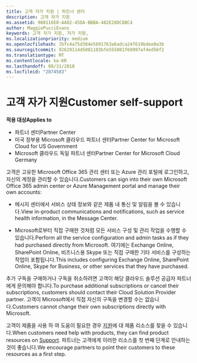 ```yaml
---
title: 고객 자가 지원 | 파트너 센터
description: 고객 자가 지원
ms.assetid: 980116E0-AA02-45DA-BBBA-482E28DC8BC4
author: MaggiePucciEvans
keywords: 고객 자가 지원, 자가 지원,
ms.localizationpriority: medium
ms.openlocfilehash: 7bfc4a75d384e5691763a6adca24f619bdee0a3b
ms.sourcegitcommit: 92629114d5081103bfe555081f69997af4ed56f2
ms.translationtype: MT
ms.contentlocale: ko-KR
ms.lasthandoff: 08/31/2018
ms.locfileid: "2874583"
---
```

# <a name="customer-self-support"></a><span data-ttu-id="1296e-104">고객 자가 지원</span><span class="sxs-lookup"><span data-stu-id="1296e-104">Customer self-support</span></span>

**<span data-ttu-id="1296e-105">적용 대상</span><span class="sxs-lookup"><span data-stu-id="1296e-105">Applies to</span></span>**

-  <span data-ttu-id="1296e-106">파트너 센터</span><span class="sxs-lookup"><span data-stu-id="1296e-106">Partner Center</span></span>
-  <span data-ttu-id="1296e-107">미국 정부용 Microsoft 클라우드 파트너 센터</span><span class="sxs-lookup"><span data-stu-id="1296e-107">Partner Center for Microsoft Cloud for US Government</span></span>
-  <span data-ttu-id="1296e-108">Microsoft 클라우드 독일 파트너 센터</span><span class="sxs-lookup"><span data-stu-id="1296e-108">Partner Center for Microsoft Cloud Germany</span></span>

<span data-ttu-id="1296e-109">고객은 고유한 Microsoft Office 365 관리 센터 또는 Azure 관리 포털에 로그인하고, 자신의 계정을 관리할 수 있습니다.</span><span class="sxs-lookup"><span data-stu-id="1296e-109">Customers can sign into their own Microsoft Office 365 admin center or Azure Management portal and manage their own accounts:</span></span>

-   <span data-ttu-id="1296e-110">메시지 센터에서 서비스 상태 정보와 같은 제품 내 통신 및 알림을 볼 수 있습니다.</span><span class="sxs-lookup"><span data-stu-id="1296e-110">View in-product communications and notifications, such as service health information, in the Message Center.</span></span>

-   <span data-ttu-id="1296e-111">Microsoft로부터 직접 구매한 것처럼 모든 서비스 구성 및 관리 작업을 수행할 수 있습니다.</span><span class="sxs-lookup"><span data-stu-id="1296e-111">Perform all the service configuration and admin tasks as if they had purchased directly from Microsoft.</span></span> <span data-ttu-id="1296e-112">여기에는 Exchange Online, SharePoint Online, 비즈니스용 Skype 또는 직접 구매한 기타 서비스를 구성하는 작업이 포함됩니다.</span><span class="sxs-lookup"><span data-stu-id="1296e-112">This includes configuring Exchange Online, SharePoint Online, Skype for Business, or other services that they have purchased.</span></span>

<span data-ttu-id="1296e-113">추가 구독을 구매하거나 구독을 취소하려면 고객이 해당 클라우드 솔루션 공급자 파트너에게 문의해야 합니다.</span><span class="sxs-lookup"><span data-stu-id="1296e-113">To purchase additional subscriptions or cancel their subscriptions, customers should contact their Cloud Solution Provider partner.</span></span> <span data-ttu-id="1296e-114">고객이 Microsoft에서 직접 자신의 구독을 변경할 수는 없습니다.</span><span class="sxs-lookup"><span data-stu-id="1296e-114">Customers cannot change their own subscriptions directly with Microsoft.</span></span>

<span data-ttu-id="1296e-115">고객이 제품을 사용 하 여 도움이 필요한 경우 [지원](https://partnercenter.microsoft.com/partner/support)에 대 제품 리소스를 찾을 수 있습니다.</span><span class="sxs-lookup"><span data-stu-id="1296e-115">When customers need help with products, they can find product resources on [Support](https://partnercenter.microsoft.com/partner/support).</span></span> <span data-ttu-id="1296e-116">파트너는 고객에게 이러한 리소스를 첫 번째 단계로 안내하는 것이 좋습니다.</span><span class="sxs-lookup"><span data-stu-id="1296e-116">We encourage partners to point their customers to these resources as a first step.</span></span>

 

 



